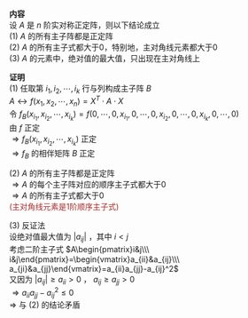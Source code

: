 **内容**  
设 $A$ 是 $n$ 阶实对称正定阵，则以下结论成立  
$(1)$   $A$ 的所有主子阵都是正定阵  
$(2)$   $A$ 的所有主子式都大于0，特别地，主对角线元素都大于0  
$(3)$   $A$ 的元素中，绝对值的最大值，只出现在主对角线上  
  
**证明**  
$(1)$  任取第 $i_1,i_2,\cdots,i_k$ 行与列构成主子阵 $B$  
$A\leftrightarrow f(x_1,x_2,\cdots,x_n)=X^T\cdot A\cdot X$  
令 $f_B(x_{i_1},x_{i_2},\cdots,x_{i_k})=f(0,\cdots,0,x_{i_1},0,\cdots,0,x_{i_2},0,\cdots,0,x_{i_k},0,\cdots,0)$  
由 $f$ 正定  
$\Rightarrow f_B(x_{i_1},x_{i_2},\cdots,x_{i_k})$ 正定  
$\Rightarrow f_B$ 的相伴矩阵 $B$ 正定  
  
$(2)$   $A$ 的所有主子阵都是正定阵  
$\Rightarrow A$ 的每个主子阵对应的顺序主子式都大于0  
$\Rightarrow A$ 的所有主子式都大于0  
<font color=brown>(主对角线元素是1阶顺序主子式)</font>  
  
$(3)$  反证法  
设绝对值最大值为 $|a_{ij}|$ ，其中 $i<j$  
考虑二阶主子式 $A\begin{pmatrix}i&j\\\ i&j\end{pmatrix}=\begin{vmatrix}a_{ii}&a_{ij}\\\ a_{ji}&a_{jj}\end{vmatrix}=a_{ii}a_{jj}-a_{ij}^2$  
又因为 $|a_{ij}|\geq a_{ii}>0$ ， $a_{ij}\geq a_{jj}>0$  
$\Rightarrow a_{ii}a_{jj}-a_{ij}^2\le0$  
$\Rightarrow$ 与 $(2)$ 的结论矛盾  
